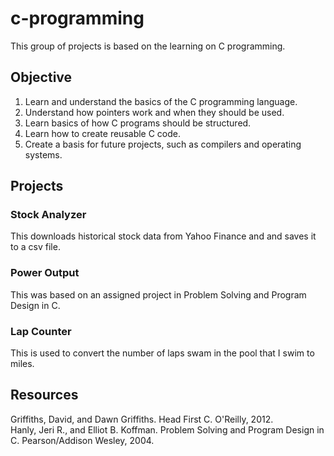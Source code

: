 # c-programming
This group of projects is based on the learning on C programming.

## Objective
1. Learn and understand the basics of the C programming language.
2. Understand how pointers work and when they should be used.
3. Learn basics of how C programs should be structured.
4. Learn how to create reusable C code.
5. Create a basis for future projects, such as compilers and operating systems.

## Projects
### Stock Analyzer
This downloads historical stock data from Yahoo Finance and and saves it to a csv file.  
### Power Output
This was based on an assigned project in Problem Solving and Program Design in C.
### Lap Counter
This is used to convert the number of laps swam in the pool that I swim to miles.
## Resources
Griffiths, David, and Dawn Griffiths. Head First C. O'Reilly, 2012.  
Hanly, Jeri R., and Elliot B. Koffman. Problem Solving and Program Design in C. Pearson/Addison Wesley, 2004.  

